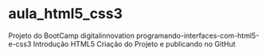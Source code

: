 # aula_html5_css3
Projeto do BootCamp digitalinnovation programando-interfaces-com-html5-e-css3
Introdução HTML5 
Criação do Projeto e publicando no GitHut
